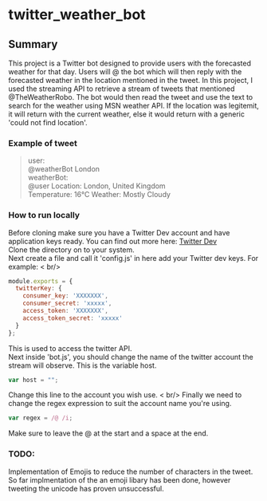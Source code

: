 # twitter_weather_bot
## Summary
This project is a Twitter bot designed to provide users with the forecasted weather for that day. Users will @ the bot which will then reply with the forecasted weather in the location mentioned in the tweet.
In this project, I used the streaming API to retrieve a stream of tweets that mentioned @TheWeatherRobo. The bot would then read the tweet and use the text to search for the weather using MSN weather API.  If the location was legitemit, it will return with the current weather, else it would return with a generic 'could not find location'.
### Example of tweet
> user:<br />
> @weatherBot London
> <br />
> weatherBot:<br />
> @user Location: London, United Kingdom <br />
>       Temperature: 16°C
>       Weather: Mostly Cloudy

### How to run locally
Before cloning make sure you have a Twitter Dev account and have application keys ready. You can find out more here: [Twitter Dev](https://dev.twitter.com/) <br />
Clone the directory on to your system.<br />
Next create a file and call it 'config.js' in here add your Twitter dev keys. For example:
< br/>

```javascript
module.exports = {
  twitterKey: {
    consumer_key: 'XXXXXXX',
    consumer_secret: 'xxxxx',
    access_token: 'XXXXXXX',
    access_token_secret: 'xxxxx'
  }
};
```
This is used to access the twitter API. <br />
Next inside 'bot.js', you should change the name of the twitter account the stream will observe. This is the variable host.

```javascript
var host = "";
```
Change this line to the account you wish use. < br/>
Finally we need to change the regex expression to suit the account name you're using.

```javascript
var regex = /@ /i;
```
Make sure to leave the @ at the start and a space at the end.


### TODO:
Implementation of Emojis to reduce the number of characters in the tweet. So far implmentation of the an emoji libary has been done, however tweeting the unicode has proven unsuccessful.
